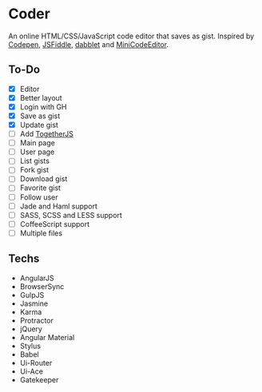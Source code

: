 # Coder
An online HTML/CSS/JavaScript code editor that saves as gist.
Inspired by [Codepen](http://codepen.io/), [JSFiddle](http://jsfiddle.net/), [dabblet](http://dabblet.com/) and [MiniCodeEditor](http://xem.github.io/miniCodeEditor/).

## To-Do
- [x] Editor
- [x] Better layout
- [x] Login with GH
- [x] Save as gist
- [x] Update gist
- [ ] Add [TogetherJS](https://togetherjs.com/)
- [ ] Main page
- [ ] User page
- [ ] List gists
- [ ] Fork gist
- [ ] Download gist
- [ ] Favorite gist
- [ ] Follow user
- [ ] Jade and Haml support
- [ ] SASS, SCSS and LESS support
- [ ] CoffeeScript support
- [ ] Multiple files

## Techs
- AngularJS
- BrowserSync
- GulpJS
- Jasmine
- Karma
- Protractor
- jQuery
- Angular Material
- Stylus
- Babel
- Ui-Router
- Ui-Ace
- Gatekeeper
